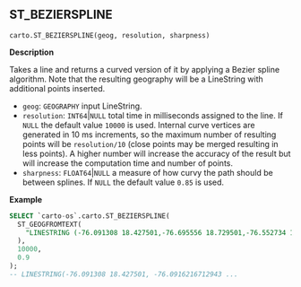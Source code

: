 ## ST_BEZIERSPLINE

```sql:signature
carto.ST_BEZIERSPLINE(geog, resolution, sharpness)
```

**Description**

Takes a line and returns a curved version of it by applying a Bezier spline algorithm. Note that the resulting geography will be a LineString with additional points inserted.

* `geog`: `GEOGRAPHY` input LineString.
* `resolution`: `INT64`|`NULL` total time in milliseconds assigned to the line. If `NULL` the default value `10000` is used. Internal curve vertices are generated in 10 ms increments, so the maximum number of resulting points will be `resolution/10` (close points may be merged resulting in less points). A higher number will increase the accuracy of the result but will increase the computation time and number of points.
* `sharpness`: `FLOAT64`|`NULL` a measure of how curvy the path should be between splines. If `NULL` the default value `0.85` is used.

**Example**

```sql
SELECT `carto-os`.carto.ST_BEZIERSPLINE(
  ST_GEOGFROMTEXT(
    "LINESTRING (-76.091308 18.427501,-76.695556 18.729501,-76.552734 19.40443,-74.61914 19.134789,-73.652343 20.07657,-73.157958 20.210656)"
  ),
  10000,
  0.9
);
-- LINESTRING(-76.091308 18.427501, -76.0916216712943 ...
```
